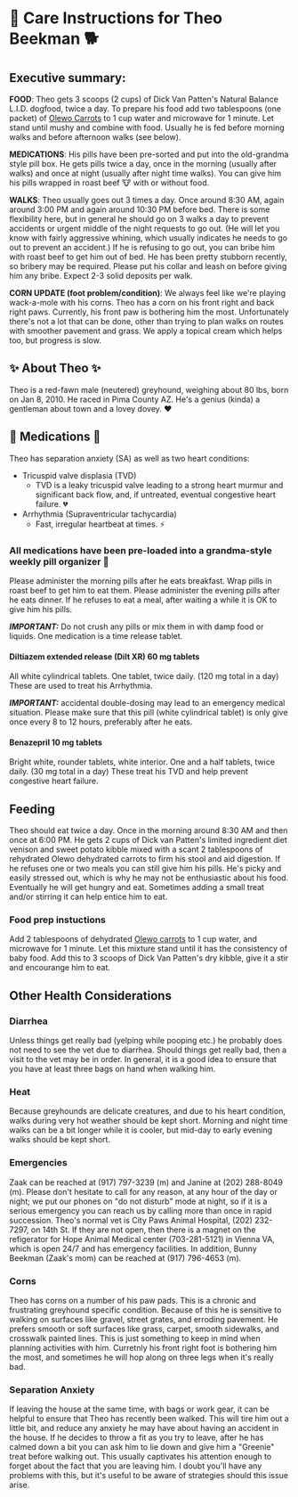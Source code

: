# :wolf: Care Instructions for Theo Beekman :dog2:

## Executive summary:
**FOOD**: Theo gets 3 scoops (2 cups) of Dick Van Patten's Natural Balance
L.I.D. dogfood, twice a day. To prepare his food add two tablespoons (one packet)
of [Olewo Carrots] to 1 cup water and microwave for 1 minute. Let
stand until mushy and combine with food. Usually he is fed before
morning walks and before afternoon walks (see below).

**MEDICATIONS**: His pills have been pre-sorted and put into the
old-grandma style pill box. He gets pills twice a day, once in the
morning (usually after walks) and once at night (usually after night
time walks). You can give him his pills wrapped in roast beef :cow:
with or without food.

**WALKS**: Theo usually goes out 3 times a day. Once around 8:30 AM,
again around 3:00 PM and again around 10:30 PM before bed. There is
some flexibility here, but in general he should go on 3 walks a day to
prevent accidents or urgent middle of the night requests to go
out. (He will let you know with fairly aggressive whining, which
usually indicates he needs to go out to prevent an accident.) If he is
refusing to go out, you can bribe him with roast beef to get him out of
bed. He has been pretty stubborn recently, so bribery may be required.
Please put his collar and leash on before giving him any bribe. Expect 2-3
solid deposits per walk.

**CORN UPDATE (foot problem/condition)**: We always feel like we're
playing wack-a-mole with his corns. Theo has a corn on his front
right and back right paws. Currently, his front paw is bothering him the most.
Unfortunately there's not a lot that can be done, other than trying
to plan walks on routes with smoother pavement and grass. We apply a
topical cream which helps too, but progress is slow.

## :sparkles: About Theo :sparkles:
Theo is a red-fawn male (neutered) greyhound, weighing about 80 lbs,
born on Jan 8, 2010. He raced in Pima County AZ. He's a genius (kinda)
a gentleman about town and a lovey dovey. :heart:

## :pill: Medications :pill:
Theo has separation anxiety (SA) as well as two heart conditions:
 - Tricuspid valve displasia (TVD)
   - TVD is a leaky tricuspid valve leading to a strong heart murmur
     and significant back flow, and, if untreated, eventual congestive
     heart failure. :broken_heart:
 - Arrhythmia (Supraventricular tachycardia)
   - Fast, irregular heartbeat at times. :zap:

### All medications have been pre-loaded into a grandma-style weekly pill organizer :bento:
Please administer the morning pills after he eats breakfast. Wrap
pills in roast beef to get him to eat them.  Please administer the
evening pills after he eats dinner. If he refuses to eat a meal, after
waiting a while it is OK to give him his pills.

__*IMPORTANT:*__ Do not crush any pills or mix them in with damp food
or liquids. One medication is a time release tablet.

#### Diltiazem extended release (Dilt XR) 60 mg tablets
All white cylindrical tablets. One tablet, twice daily. (120 mg total
in a day) These are used to treat his Arrhythmia.

__*IMPORTANT:*__ accidental double-dosing may lead to an emergency
medical situation.  Please make sure that this pill (white cylindrical
tablet) is only give once every 8 to 12 hours, preferably after he
eats.

#### Benazepril 10 mg tablets
Bright white, rounder tablets, white interior. One and a half tablets,
twice daily. (30 mg total in a day) These treat his TVD and help
prevent congestive heart failure.

## Feeding
Theo should eat twice a day. Once in the morning around 8:30 AM and
then once at 6:00 PM. He gets 2 cups of Dick van Patten's limited
ingredient diet venison and sweet potato kibble mixed with a scant 2
tablespoons of rehydrated Olewo dehydrated carrots to firm his stool
and aid digestion. If he refuses one or two meals you can still give
him his pills. He's picky and easily stressed out, which is why he may
not be enthusiastic about his food. Eventually he will get hungry and
eat. Sometimes adding a small treat and/or stirring it can help entice
him to eat.

### Food prep instuctions
Add 2 tablespoons of dehydrated [Olewo carrots] to 1 cup water, and
microwave for 1 minute. Let this mixture stand until it has the
consistency of baby food. Add this to 3 scoops of Dick Van Patten's
dry kibble, give it a stir and encourange him to eat.

## Other Health Considerations

### Diarrhea
Unless things get really bad (yelping while pooping etc.) he probably
does not need to see the vet due to diarrhea. Should things get really
bad, then a visit to the vet may be in order. In general, it is a good
idea to ensure that you have at least three bags on hand when walking
him.

### Heat
Because greyhounds are delicate creatures, and due to his heart
condition, walks during very hot weather should be kept short. Morning
and night time walks can be a bit longer while it is cooler, but
mid-day to early evening walks should be kept short.

### Emergencies
Zaak can be reached at (917) 797-3239 (m) and Janine at (202) 288-8049
(m). Please don't hesitate to call for any reason, at any hour of the
day or night; we put our phones on "do not disturb" mode at night, so
if it is a serious emergency you can reach us by calling more than
once in rapid succession. Theo's normal vet is City Paws Animal
Hospital, (202) 232-7297, on 14th St. If they are not open, then there
is a magnet on the refigerator for Hope Animal Medical center (703-281-5121) in
Vienna VA, which is open 24/7 and has emergency facilities. In
addition, Bunny Beekman (Zaak's mom) can be reached at (917) 796-4653
(m).

### Corns
Theo has corns on a number of his paw pads. This is a chronic and
frustrating greyhound specific condition. Because of this he is
sensitive to walking on surfaces like gravel, street grates, and
erroding pavement. He prefers smooth or soft surfaces like grass,
carpet, smooth sidewalks, and crosswalk painted lines. This is just
something to keep in mind when planning activities with him. Curretnly
his front right foot is bothering him the most, and sometimes he will
hop along on three legs when it's really bad.

### Separation Anxiety
If leaving the house at the same time, with bags or work gear, it can
be helpful to ensure that Theo has recently been walked. This will
tire him out a little bit, and reduce any anxiety he may have about
having an accident in the house. If he decides to throw a fit as you
try to leave, after he has calmed down a bit you can ask him to lie
down and give him a "Greenie" treat before walking out. This usually
captivates his attention enough to forget about the fact that you are
leaving him. I doubt you'll have any problems with this, but it's
useful to be aware of strategies should this issue arise.

[Olewo carrots]: https://www.amazon.com/Olewo-Dehydrated-Carrots-Supplement-11-Pound/dp/B0083QBVHY
